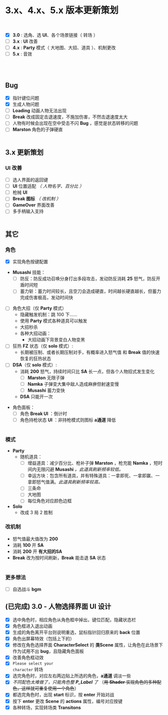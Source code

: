 # 3.x、4.x、5.x 版本更新策划
<br>

  - [x] **3.0** : 选角、选 **UI**、各个场景链接（ 转场 ）
  - [ ] **3.x** : **UI** 改善
  - [ ] **4.x** : **Party** 模式（ 大地图、大招、道具 ）、机制更改
  - [ ] **5.x** : 音效

<br><br>

## Bug
- [x] 指针键位问题
- [x] 生成人物问题
- [ ] **Loading** 动画人物无法出现
- [ ] **Break** 改成固定击退速度，不施加伤害，不然击退速度太大
- [ ] 人物有时候会出现在空中受击不闪 **Bug** ，感觉是状态转移的问题
- [ ] **Marston** 角色的子弹硬直
<br><br>

## **3.x 更新策划**
### UI 改善
- [ ] 选人界面的返回键
- [ ] **UI** 位置适配 *（ 人物名字、百分比 ）*
- [ ] 枪械 **UI**
- [ ] **Break 图标** *（ *改机制* ）*
- [ ] **GameOver** 界面改善
- [ ] 多手柄输入支持
<br><br>

## 其它

### **角色**
- [x] 实现角色按键配置
- **Musashi** 技能：
    - [ ] 防反：防反成功召唤分身打出多段攻击，发动防反消耗 **25** 怒气，防反开盾时间短
    - [ ] 蓄力斩：蓄力时间较长，且空刀会造成硬直，时间越长硬直越长，但蓄力完成伤害极高，发动时间快
- [ ] 角色大招（仅 **Party** 模式）
    - 隐藏触发机制：跳 100 下......
    - 使用 **Party** 模式各种道具可以触发
    - 大招秒杀
    - 各种大招动画：
        - 大招动画下背景变白人物变黑
- [ ] 狂热 **FZ** 状态（仅 **solo** 模式）:
    - 长期被压制、或者长期压制对手，有概率进入怒气值 和 **Break** 值的快速恢复的狂热状态
- [ ] **DSA**（仅 **solo** 模式）:
    - 消耗 **200** 怒气，持续时间只比 **SA** 长一点，但各个人物招式发生变化
        - [ ] **Marston** 无限子弹
        - [ ] **Namka** 子弹变大集中敌人造成麻痹但射速变慢
        - [ ] **Musashi** 蓄力变快
    - **DSA** 只能开一次
- 角色面板：
    - [ ] 角色 **Break UI**  ：倒计时
    - [ ] 角色持枪状态 **UI** ：非持枪模式则图标 **a通道** 降低
<br><br>

### **模式**
- **Party**
  - 随机道具：
    - [ ] 增益道具：减少百分比、枪补子弹 **Marston** ，枪充能 **Namka** ，短时间内无限闪避 **Musashi** *。此道具刷新频率较低。*
    - [ ] 幸运方块：包含所有道具，并有特殊道具：一拿即死、一拿即赢、一拿即怒气值满。*此道具刷新频率较高。*
    - [ ] 三条命
    - [ ] 大地图
    - [ ] 每位角色对应颜色边框
- **Solo**
    - 改成 3 局 2 胜制

### **改机制**
- 怒气值最大值改为 **200**
- 消耗 **100** 开 **SA**
- 消耗 **200** 开 **有大招的SA**
- **Break** 改为按时间刷新，**Break** 能击退 **SA** 状态
<br><br>

### **更多想法**
- [ ] 自选战斗 **bgm**

## **(已完成) 3.0 - 人物选择界面 UI 设计**
- [x] 选中角色时，相应角色从角色框中掉出，键位匹配，隐藏状态栏
- [x] 角色框进入退出动画
- [x] 生成的角色离开平台则说明重选，鼠标指针回归原来的 **back** 位置
- [x] 角色出屏幕特效（包括上下的）
- [x] 修改在角色选择界面 **CharacterSelect** 的 **类Scene** 属性，让角色在此场景下作为试用不出 **bug**，且隐藏角色面板
- [x] 改善角色框动效
- [x] <code>Please select your character</code> 转场
- [x] 选完角色时，对应左右两边贴上所选的角色，**a通道** 调淡一些
- [x] _不同配色太难做了，只能角色整 **P_Label** 了_ （~~用 **Shader** 实现角色的多种配色，这样就可重复使用一个角色~~）
- [x] 都选完角色时，出现 **start** 标识，按 **enter** 开始对战
- [x] 按下 **enter** 更改 **Scene** 的 **actions** 属性，编号对应按键
- [x] 各种转场，实现转场类 **Transitons**
